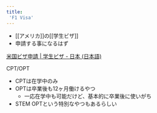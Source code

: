 ```yaml
---
title:
 'F1 Visa'
---
```


- [[アメリカ]]の[[学生ビザ]]
- 申請する事になるはず

[米国ビザ申請 | 学生ビザ - 日本 (日本語)](https://www.ustraveldocs.com/jp_jp/jp-niv-typefandm.asp)

CPT/OPT
- CPTは在学中のみ
- OPTは卒業後も12ヶ月働けるやつ
    - 一応在学中も可能だけど、基本的に卒業後に使いがち
- STEM OPTという特別なやつもあるらしい
